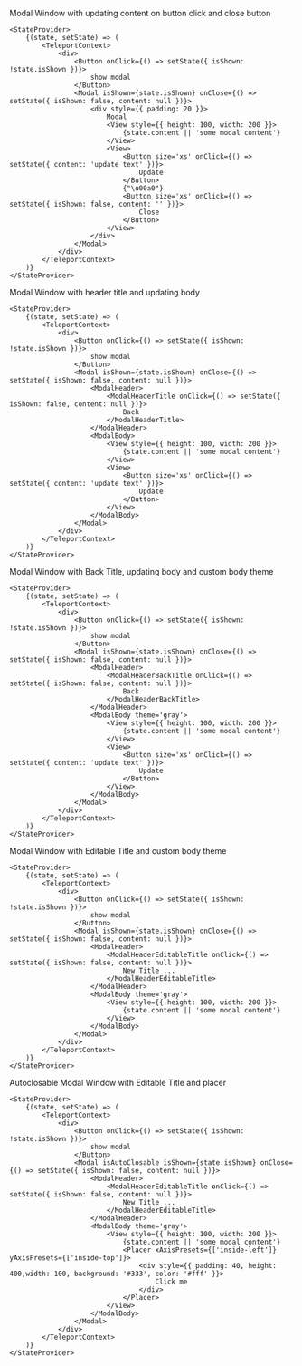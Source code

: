 Modal Window with updating content on button click and close button

    <StateProvider>
        {(state, setState) => (
            <TeleportContext>
                <div>
                    <Button onClick={() => setState({ isShown: !state.isShown })}>
                        show modal
                    </Button>
                    <Modal isShown={state.isShown} onClose={() => setState({ isShown: false, content: null })}>
                        <div style={{ padding: 20 }}>
                            Modal
                            <View style={{ height: 100, width: 200 }}>
                                {state.content || 'some modal content'}
                            </View>
                            <View>
                                <Button size='xs' onClick={() => setState({ content: 'update text' })}>
                                    Update
                                </Button>
                                {"\u00a0"}
                                <Button size='xs' onClick={() => setState({ isShown: false, content: '' })}>
                                    Close
                                </Button>
                            </View>
                        </div>
                    </Modal>
                </div>
            </TeleportContext>
        )}
    </StateProvider>

Modal Window with header title and updating body

    <StateProvider>
        {(state, setState) => (
            <TeleportContext>
                <div>
                    <Button onClick={() => setState({ isShown: !state.isShown })}>
                        show modal
                    </Button>
                    <Modal isShown={state.isShown} onClose={() => setState({ isShown: false, content: null })}>
                        <ModalHeader>
                            <ModalHeaderTitle onClick={() => setState({ isShown: false, content: null })}>
                                Back
                            </ModalHeaderTitle>
                        </ModalHeader>
                        <ModalBody>
                            <View style={{ height: 100, width: 200 }}>
                                {state.content || 'some modal content'}
                            </View>
                            <View>
                                <Button size='xs' onClick={() => setState({ content: 'update text' })}>
                                    Update
                                </Button>
                            </View>
                        </ModalBody>
                    </Modal>
                </div>
            </TeleportContext>
        )}
    </StateProvider>

Modal Window with Back Title, updating body and custom body theme

    <StateProvider>
        {(state, setState) => (
            <TeleportContext>
                <div>
                    <Button onClick={() => setState({ isShown: !state.isShown })}>
                        show modal
                    </Button>
                    <Modal isShown={state.isShown} onClose={() => setState({ isShown: false, content: null })}>
                        <ModalHeader>
                            <ModalHeaderBackTitle onClick={() => setState({ isShown: false, content: null })}>
                                Back
                            </ModalHeaderBackTitle>
                        </ModalHeader>
                        <ModalBody theme='gray'>
                            <View style={{ height: 100, width: 200 }}>
                                {state.content || 'some modal content'}
                            </View>
                            <View>
                                <Button size='xs' onClick={() => setState({ content: 'update text' })}>
                                    Update
                                </Button>
                            </View>
                        </ModalBody>
                    </Modal>
                </div>
            </TeleportContext>
        )}
    </StateProvider>

Modal Window with Editable Title and custom body theme

    <StateProvider>
        {(state, setState) => (
            <TeleportContext>
                <div>
                    <Button onClick={() => setState({ isShown: !state.isShown })}>
                        show modal
                    </Button>
                    <Modal isShown={state.isShown} onClose={() => setState({ isShown: false, content: null })}>
                        <ModalHeader>
                            <ModalHeaderEditableTitle onClick={() => setState({ isShown: false, content: null })}>
                                New Title ...
                            </ModalHeaderEditableTitle>
                        </ModalHeader>
                        <ModalBody theme='gray'>
                            <View style={{ height: 100, width: 200 }}>
                                {state.content || 'some modal content'}
                            </View>
                        </ModalBody>
                    </Modal>
                </div>
            </TeleportContext>
        )}
    </StateProvider>

Autoclosable Modal Window with Editable Title and placer

    <StateProvider>
        {(state, setState) => (
            <TeleportContext>
                <div>
                    <Button onClick={() => setState({ isShown: !state.isShown })}>
                        show modal
                    </Button>
                    <Modal isAutoClosable isShown={state.isShown} onClose={() => setState({ isShown: false, content: null })}>
                        <ModalHeader>
                            <ModalHeaderEditableTitle onClick={() => setState({ isShown: false, content: null })}>
                                New Title ...
                            </ModalHeaderEditableTitle>
                        </ModalHeader>
                        <ModalBody theme='gray'>
                            <View style={{ height: 100, width: 200 }}>
                                {state.content || 'some modal content'}
                                <Placer xAxisPresets={['inside-left']} yAxisPresets={['inside-top']}>
                                    <div style={{ padding: 40, height: 400,width: 100, background: '#333', color: '#fff' }}>
                                        Click me
                                    </div>
                                </Placer>
                            </View>
                        </ModalBody>
                    </Modal>
                </div>
            </TeleportContext>
        )}
    </StateProvider>
